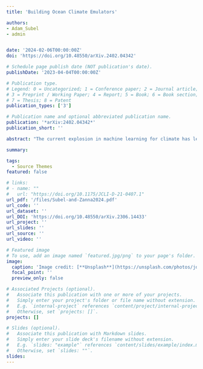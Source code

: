 ```yaml
---
title: 'Building Ocean Climate Emulators'

authors:
- Adam_Subel
- admin


date: '2024-02-06T00:00:00Z'
doi: 'https://doi.org/10.48550/arXiv.2402.04342'

# Schedule page publish date (NOT publication's date).
publishDate: '2023-04-04T00:00:00Z'

# Publication type.
# Legend: 0 = Uncategorized; 1 = Conference paper; 2 = Journal article;
# 3 = Preprint / Working Paper; 4 = Report; 5 = Book; 6 = Book section;
# 7 = Thesis; 8 = Patent
publication_types: ['3']

# Publication name and optional abbreviated publication name.
publication: '*arXiv:2402.04342*'
publication_short: ''

abstract: "The current explosion in machine learning for climate has led to skilled, computationally cheap emulators for the atmosphere. However, the research for ocean emulators remains nascent despite the large potential for accelerating coupled climate simulations and improving ocean forecasts on all timescales. There are several fundamental questions to address that can facilitate the creation of ocean emulators. Here we focus on two questions: 1) the role of the atmosphere in improving the extended skill of the emulator and 2) the representation of variables with distinct timescales (e.g., velocity and temperature) in the design of any emulator. In tackling these questions, we show stable prediction of surface fields for over 8 years, training and testing on data from a high-resolution coupled climate model, using results from four regions of the globe. Our work lays out a set of physically motivated guidelines for building ocean climate emulators."

summary: 

tags:
  - Source Themes
featured: false

# links:
# - name: ""
#   url: "https://doi.org/10.1175/JCLI-D-21-0407.1"
url_pdf: '/files/Subel-and-Zanna2024.pdf'
url_code: ''
url_dataset: ''
url_DOI: 'https://doi.org/10.48550/arXiv.2306.14433'
url_project: ''
url_slides: ''
url_source: ''
url_video: ''

# Featured image
# To use, add an image named `featured.jpg/png` to your page's folder.
image:
  caption: 'Image credit: [**Unsplash**](https://unsplash.com/photos/jdD8gXaTZsc)'
  focal_point: ''
  preview_only: false

# Associated Projects (optional).
#   Associate this publication with one or more of your projects.
#   Simply enter your project's folder or file name without extension.
#   E.g. `internal-project` references `content/project/internal-project/index.md`.
#   Otherwise, set `projects: []`.
projects: []

# Slides (optional).
#   Associate this publication with Markdown slides.
#   Simply enter your slide deck's filename without extension.
#   E.g. `slides: "example"` references `content/slides/example/index.md`.
#   Otherwise, set `slides: ""`.
slides:
---
```

